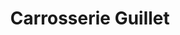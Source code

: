 ---
title: "Carrosserie Guillet"
url: /vezin-le-coquet/carrosserie-guillet/
shop: réparation de voitures
---